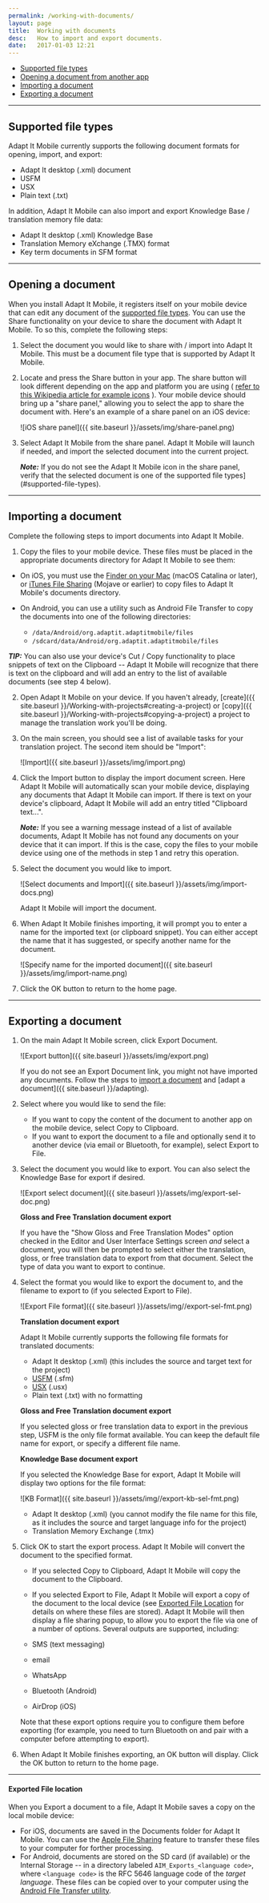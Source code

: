 ```yaml
---
permalink: /working-with-documents/
layout: page
title:  Working with documents
desc:   How to import and export documents.
date:   2017-01-03 12:21
---
```


* [Supported file types](#supported-file-types)
* [Opening a document from another app](#opening-a-document)
* [Importing a document](#importing-a-document)
* [Exporting a document](#exporting-a-document)

----

<a id="supported-file-types"></a>

## Supported file types

Adapt It Mobile currently supports the following document formats for opening, import, and export:

- Adapt It desktop (.xml) document
- USFM
- USX
- Plain text (.txt)
  
In addition, Adapt It Mobile can also import and export Knowledge Base / translation memory file data:

- Adapt It desktop (.xml) Knowledge Base
- Translation Memory eXchange (.TMX) format
- Key term documents in SFM format

----

<a id="opening-a-document"></a>

## Opening a document

When you install Adapt It Mobile, it registers itself on your mobile device that can edit any document of the [supported file types](#supported-file-types). You can use the Share functionality on your device to share the document with Adapt It Mobile. To so this, complete the following steps:

1. Select the document you would like to share with / import into Adapt It Mobile. This must be a document file type that is supported by Adapt It Mobile.
2. Locate and press the Share button in your app. The share button will look different depending on the app and platform you are using ( [refer to this Wikipedia article for example icons](#https://en.wikipedia.org/wiki/Share_icon) ). Your mobile device should bring up a "share panel," allowing you to select the app to share the document with. Here's an example of a share panel on an iOS device:

   ![iOS share panel]({{ site.baseurl }}/assets/img/share-panel.png)
3. Select Adapt It Mobile from the share panel. Adapt It Mobile will launch if needed, and import the selected document into the current project. 

   ***Note:*** If you do not see the Adapt It Mobile icon in the share panel, verify that the selected document is one of the supported file types](#supported-file-types).
   
----

<a id="importing-a-document"></a>

## Importing a document 

Complete the following steps to import documents into Adapt It Mobile.

1. Copy the files to your mobile device. These files must be placed in the appropriate documents directory for Adapt It Mobile to see them:
  - On iOS, you must use the [Finder on your Mac](#https://support.apple.com/en-us/HT210598) (macOS Catalina or later), or [iTunes File Sharing](#https://support.apple.com/en-us/HT201301) (Mojave or earlier) to copy files to Adapt It Mobile's documents directory.
  - On Android, you can use a utility such as Android File Transfer to copy the documents into one of the following directories:
    
    - `/data/Android/org.adaptit.adaptitmobile/files`
    - `/sdcard/data/Android/org.adaptit.adaptitmobile/files`
    
  ***TIP:*** You can also use your device's Cut / Copy functionality to place snippets of text on the Clipboard -- Adapt It Mobile will recognize that there is text on the clipboard and will add an entry to the list of available documents (see step 4 below).

2. Open Adapt It Mobile on your device. If you haven't already, [create]({{ site.baseurl }}/Working-with-projects#creating-a-project) or [copy]({{ site.baseurl }}/Working-with-projects#copying-a-project) a project to manage the translation work you'll be doing.
3. On the main screen, you should see a list of available tasks for your translation project. The second item should be "Import":

    ![Import]({{ site.baseurl }}/assets/img/import.png)
    
4. Click the Import button to display the import document screen. Here Adapt It Mobile will automatically scan your mobile device, displaying any documents that Adapt It Mobile can import. If there is text on your device's clipboard, Adapt It Mobile will add an entry titled "Clipboard text...". 
  
    ***Note:*** If you see a warning message instead of a list of available documents, Adapt It Mobile has not found any documents on your device that it can import. If this is the case, copy the files to your mobile device using one of the methods in step 1 and retry this operation.
    
5. Select the document you would like to import. 

    ![Select documents and Import]({{ site.baseurl }}/assets/img/import-docs.png)

    Adapt It Mobile will import the document.

6. When Adapt It Mobile finishes importing, it will prompt you to enter a name for the imported text (or clipboard snippet). You can either accept the name that it has suggested, or specify another name for the document.

    ![Specify name for the imported document]({{ site.baseurl }}/assets/img/import-name.png)

7. Click the OK button to return to the home page.

----

<a id="exporting-a-document"></a>

## Exporting a document 

1. On the main Adapt It Mobile screen, click Export Document.

   ![Export button]({{ site.baseurl }}/assets/img/export.png)

   If you do not see an Export Document link, you might not have imported any documents. Follow the steps to [import a document](#importing-a-document) and [adapt a document]({{ site.baseurl }}/adapting).

2. Select where you would like to send the file:

   - If you want to copy the content of the document to another app on the mobile device, select Copy to Clipboard.
   - If you want to export the document to a file and optionally send it to another device (via email or Bluetooth, for example), select Export to File.

3. Select the document you would like to export. You can also select the Knowledge Base for export if desired.

   ![Export select document]({{ site.baseurl }}/assets/img/export-sel-doc.png)
   
   __Gloss and Free Translation document export__
   
   If you have the "Show Gloss and Free Translation Modes" option checked in the Editor and User Interface Settings screen _and_ select a document, you will then be prompted to select either the translation, gloss, or free translation data to export from that document. Select the type of data you want to export to continue.

4. Select the format you would like to export the document to, and the filename to export to (if you selected Export to File). 

   ![Export File format]({{ site.baseurl }}/assets/img//export-sel-fmt.png)

    __Translation document export__
    
   Adapt It Mobile currently supports the following file formats for translated documents:

   - Adapt It desktop (.xml) (this includes the source and target text for the project)
   - [USFM](http://paratext.org/about/usfm) (.sfm)
   - [USX](https://app.thedigitalbiblelibrary.org/static/docs/usx/index.html) (.usx)
   - Plain text (.txt) with no formatting
  
    __Gloss and Free Translation document export__
  
     If you selected gloss or free translation data to export in the previous step, USFM is the only file format available. You can keep the default file name for export, or specify a different file name.
   
    __Knowledge Base document export__
   
    If you selected the Knowledge Base for export, Adapt It Mobile will display two options for the file format:
  
   ![KB Format]({{ site.baseurl }}/assets/img//export-kb-sel-fmt.png)

   - Adapt It desktop (.xml) (you cannot modify the file name for this file, as it includes the source and target language info for the project)
   - Translation Memory Exchange (.tmx)

5. Click OK to start the export process. Adapt It Mobile will convert the document to the specified format.

   - If you selected Copy to Clipboard, Adapt It Mobile will copy the document to the Clipboard.
   - If you selected Export to File, Adapt It Mobile will export a copy of the document to the local device (see [Exported File Location](#exported-file-location) for details on where these files are stored). Adapt It Mobile will then display a file sharing popup, to allow you to export the file via one of a number of options. Several outputs are supported, including:
    
    - SMS (text messaging)
    - email
    - WhatsApp
    - Bluetooth (Android)
    - AirDrop (iOS)
    
   Note that these export options require you to configure them before exporting (for example, you need to turn Bluetooth on and pair with a computer before attempting to export).

6. When Adapt It Mobile finishes exporting, an OK button will display. Click the OK button to return to the home page.

---

<a id="exported-file-location"></a>

#### Exported File location
When you Export a document to a file, Adapt It Mobile saves a copy on the local mobile device:

- For iOS, documents are saved in the Documents folder for Adapt It Mobile. You can use the [Apple File Sharing](https://support.apple.com/en-us/HT201301) feature to transfer these files to your computer for forther processing.
- For Android, documents are stored on the SD card (if available) or the Internal Storage -- in a directory labeled `AIM_Exports_<language code>`, where `<language code>` is the RFC 5646 language code of the *target language*. These files can be copied over to your computer using the [Android File Transfer utility](https://www.android.com/filetransfer/).
